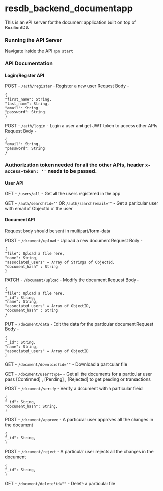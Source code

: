 # resdb_backend_documentapp

This is an API server for the document application built on top of ResilientDB.

### Running the API Server

Navigate inside the API `npm start`

### API Documentation

#### Login/Register API

POST - `/auth/register` - Register a new user
Request Body -

```
{
"first_name": String,
"last_name": String,
"email": String,
"password": String
}
```

POST - `/auth/login` - Login a user and get JWT token to access other APIs
Request Body -

```
{
"email": String,
"password": String
}
```

### Authorization token needed for all the other APIs, header `x-access-token: ''` needs to be passed.

#### User API

GET - `/users/all` - Get all the users registered in the app

GET - `/auth/search?id=""` OR `/auth/search?email=""` - Get a particular user with email of ObjectId of the user

#### Document API

Request body should be sent in multipart/form-data

POST - `/document/upload` - Upload a new document
Request Body -

```
{
"file": Upload a file here,
"name": String,
"associated_users" = Array of Strings of ObjectId,
"document_hash" : String
}
```

PATCH - `/document/upload` - Modify the document
Request Body -

```
{
"file": Upload a file here,
"_id": String,
"name": String,
"associated_users" = Array of ObjectID,
"document_hash" : String
}
```

PUT - `/document/data` - Edit the data for the particular document
Request Body -

```
{
"_id": String,
"name": String,
"associated_users" = Array of ObjectID
}
```

GET - `/document/download?id=""` - Download a particular file

GET - `/document/user?type=` - Get all the documents for a particular user pass [Confirmed] , [Pending] , [Rejected] to get pending or transactions

POST - `/document/verify` - Verify a document with a particular fileid

```
{
"_id": String,
"document_hash": String,
}
```

POST - `/document/approve` - A particular user approves all the changes in the document

```
{
"_id": String,
}
```

POST - `/document/reject` - A particular user rejects all the changes in the document

```
{
"_id": String,
}
```

GET - `/document/delete?id=""` - Delete a particular file

